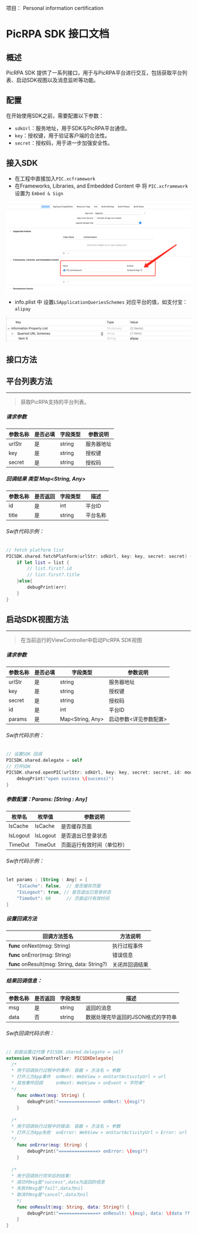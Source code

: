 项目： Personal information certification

# PicRPA SDK 接口文档

## 概述
PicRPA SDK 提供了一系列接口，用于与PicRPA平台进行交互，包括获取平台列表、启动SDK视图以及消息监听等功能。

## 配置
在开始使用SDK之前，需要配置以下参数：
- `sdkUrl`：服务地址，用于SDK与PicRPA平台通信。
- `key`：授权键，用于验证客户端的合法性。
- `secret`：授权码，用于进一步加强安全性。



## 接入SDK

* 在工程中直接加入`PIC.xcframework` 
* 在Frameworks, Libraries, and Embedded Content 中 将 `PIC.xcframework` 设置为 `Embed & Sign`

<img src="./embedSetting.png" alt="embedSetting.png" style="zoom:50%;" />

* info.plist 中 设置`LSApplicationQueriesSchemes`  对应平台的值，如支付宝：`alipay`

![image-20240605100004510](./queryUrlScheme.png)



## 接口方法


## 平台列表方法

-------------------
> 获取PicRPA支持的平台列表。

##### 请求参数
| 参数名称 | 是否必填 | 字段类型   | 参数说明 |
|------|------|--------|------|
| urlStr | 是    | string | 服务器地址 |
| key   | 是    | string | 授权键  |
| secret   | 是    | string | 授权码  |


##### 回调结果 类型 Map<String, Any>
| 参数名称  | 是否返回 | 字段类型   | 描述   |
|-------|-----|--------|------|
| id    | 是    | int    | 平台ID |
| title | 是   | string | 平台名称 |
###### Swift代码示例：
```swift
// fetch platform list
PICSDK.shared.fetchPlatForm(urlStr: sdkUrl, key: key, secret: secret) { list, err in
    if let list = list {
        // list.first?.id
        // list.first?.title
    }else{
        debugPrint(err)
    }
}
````


## 启动SDK视图方法

-------------------
> 在当前运行的ViewController中启动PicRPA SDK视图


##### 请求参数
| 参数名称 | 是否必填 | 字段类型     | 参数说明            |
|------|------|----------|-----------------|
| urlStr | 是    | string   | 服务器地址           |
| key   | 是    | string   | 授权键             |
| secret   | 是    | string   | 授权码             |
| id   | 是    | int      | 平台ID            |
| params   | 是    | Map<String, Any>   | 启动参数<详见参数配置>    |

###### Swift代码示例：
```swift
// 设置SDK 回调
PICSDK.shared.delegate = self
// 打开SDK
PICSDK.shared.openPIC(urlStr: sdkUrl, key: key, secret: secret, id: model.id, parmas: params) { success in
    debugPrint("open success \(success)")
}
````

##### 参数配置：Params: [String : Any]
| 枚举名       | 枚举值     | 参数说明          |
|-----------|---------|---------------|
| IsCache   | IsCache | 是否缓存页面        |
| IsLogout  | IsLogout  | 是否退出已登录状态     |
| TimeOut   | TimeOut  | 页面运行有效时间（单位秒） |

###### Swift代码示例：
```kotlin
let params : [String : Any] = [
    "IsCache": false,  // 是否缓存页面
    "IsLogout": true, // 是否退出已登录状态
    "TimeOut": 60      // 页面运行有效时间
]
````


##### 设置回调方法
| 回调方法签名 | 方法说明  |
|-----------|---------|
| **func** onNext(msg: String) | 执行过程事件  |
| **func** onError(msg: String) | 错误信息    |
| **func** onResult(msg: String, data: String?) | 关闭并回调结果 |

##### 结果回调信息： 
| 参数名称    | 是否返回 | 字段类型   | 描述                  |
|---------|------|--------|---------------------|
| msg | 是    | string    | 返回的消息               |
| data    | 否    | string | 数据处理完毕返回的JSON格式的字符串 |

###### Swift回调代码示例：
```swift
// 前面设置过代理 PICSDK.shared.delegate = self
extension ViewController: PICSDKDelegate{
  /*
  * 用于回调执行过程中的事件: 容器 > 方法名 > 参数
  * 打开三方App事件  onNext: WebView > onStartActivityUrl > url
  * 其他事件回调     onNext: WebView > onEvent > 字符串"
  */
    func onNext(msg: String) {
        debugPrint("===============> onNext: \(msg)")
    }
  
  /*
  * 用于回调执行过程中的错误: 容器 > 方法名 > 参数
  * 打开三方App失败  onError: WebView > onStartActivityUrl > Error: url
  */
    func onError(msg: String) {
        debugPrint("===============> onError: \(msg)")
    }
  
  /*
  * 用于回调执行完毕后的结果:
  * 成功时msg是"success",data为返回的信息
  * 失败时msg是"fail",data为nil
  * 取消时msg是"cancel",data为nil
	*/
    func onResult(msg: String, data: String?) {
        debugPrint("===============> onResult: \(msg), data: \(data ?? "")")
    }
}
````
